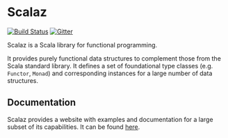 # Scalaz

[![Build Status](https://travis-ci.org/scalaz/scalaz.svg?branch=series%2F8.0.x)](https://travis-ci.org/scalaz/scalaz)
[![Gitter](https://badges.gitter.im/scalaz/scalaz.svg)](https://gitter.im/scalaz/scalaz)

Scalaz is a Scala library for functional programming.

It provides purely functional data structures to complement those from the Scala standard library. It defines a set of foundational type classes (e.g. `Functor`, `Monad`) and corresponding instances for a large number of data structures.

## Documentation

Scalaz provides a website with examples and documentation for a large subset of its capabilities.
It can be found [here](https://nequissimus.com/scalaz/).

<!-- Update this to where the page will be published -->
